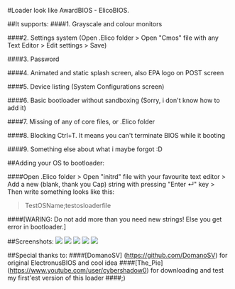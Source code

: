 #Loader look like AwardBIOS - ElicoBIOS.

##It supports:
####1. Grayscale and colour monitors

####2. Settings system (Open .Elico folder > Open "Cmos" file with any Text Editor > Edit settings > Save)

####3. Password 

####4. Animated and static splash screen, also EPA logo on POST screen

####5. Device listing (System Configurations screen)

####6. Basic bootloader without sandboxing (Sorry, i don't know how to add it)

####7. Missing of any of core files, or .Elico folder

####8. Blocking Ctrl+T. It means you can't terminate BIOS while it booting

####9. Something else about what i maybe forgot :D

##Adding your OS to bootloader:

####Open .Elico folder > Open "initrd" file with your favourite text editor > Add a new (blank, thank you Cap) string with pressing "Enter ↵" key > Then write something looks like this:
>TestOSName;testosloaderfile

####[WARING: Do not add more than you need new strings! Else you get error in bootloader.]

##Screenshots:
<a target="_blank" href="http://itmages.ru/image/view/2779095/d91d16c6"><img src="http://storage3.static.itmages.ru/i/15/0719/s_1437347506_9735670_d91d16c6df.png" /></a>
<a target="_blank" href="http://itmages.ru/image/view/2779094/3dc7747f"><img src="http://storage3.static.itmages.ru/i/15/0719/s_1437347506_1277453_3dc7747f6c.png" /></a>
<a target="_blank" href="http://itmages.com/image/view/2782144/c891e65f"><img src="http://storage3.static.itmages.com/i/15/0720/s_1437406448_4814435_c891e65f98.png" /></a>
<a target="_blank" href="http://itmages.ru/image/view/2779096/c4577b6b"><img src="http://storage4.static.itmages.ru/i/15/0719/s_1437347507_3487485_c4577b6b37.png" /></a>
<a target="_blank" href="http://itmages.ru/image/view/2779093/b92e933a"><img src="http://storage3.static.itmages.ru/i/15/0719/s_1437347506_7019229_b92e933a97.png" /></a>

##Special thanks to:
####[DomanoSV] (https://github.com/DomanoSV) for original ElectronusBIOS and cool idea
####[The_Pie] (https://www.youtube.com/user/cybershadow0) for downloading and test my first'est version of this loader
####;)
